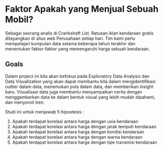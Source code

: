 

# Faktor Apakah yang Menjual Sebuah Mobil?

Sebagai seorang analis di Crankshaft List. Ratusan iklan kendaraan gratis ditayangkan di situs web Perusahaan setiap hari. Tim kami perlu mempelajari kumpulan data selama beberapa tahun terakhir dan menentukan faktor-faktor yang memengaruhi harga sebuah kendaraan.

## Goals

Dalam project ini kita akan befokus pada Exploratory Data Analysis dan Data Visualization yang akan dapat membantu kita dalam mengidentifikasi outlier dalam data, menemukan pola dalam data, dan memberikan insight baru. Visualisasi data juga membantu menyampaikan cerita dengan menggambarkan data ke dalam bentuk visual yang lebih mudah dipahami, dan menyoroti tren.

Studi ini untuk menjawab 5 hipostesis :
1. Apakah terdapat korelasi antara harga dengan usia kendaraan
2. Apakah terdapat korelasi antara harga dengan jarak tempuh kendaraan
3. Apakah terdapat korelasi antara harga dengan kondisi kendaraan
4. Apakah terdapat korelasi antara harga dengan warna kendaraan
5. Apakah terdapat korelasi antara harga dengan tipe transmisi kendaraan
